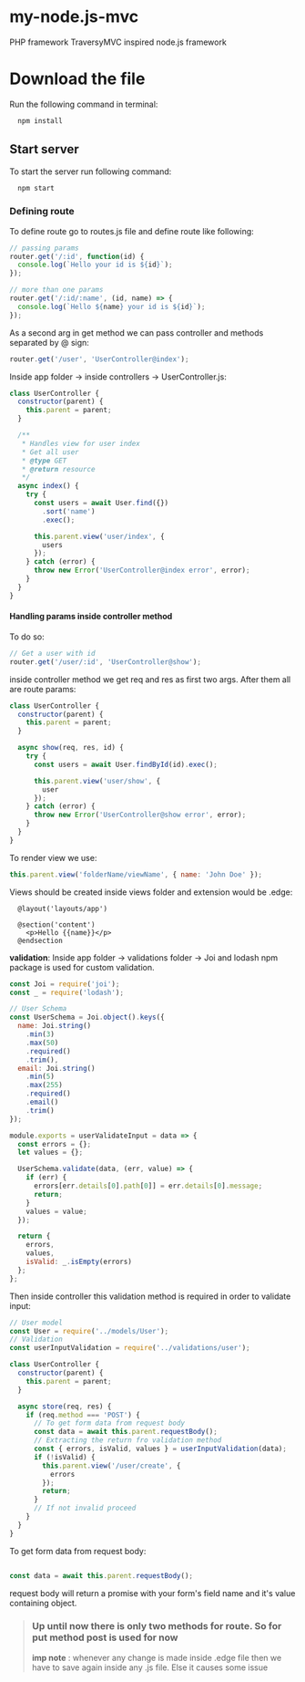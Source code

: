 # my-node.js-mvc
PHP framework TraversyMVC inspired node.js framework
# Download the file

Run the following command in terminal:

```bash
  npm install
```

## Start server

To start the server run following command:

```bash
  npm start
```

### Defining route

To define route go to routes.js file and define route like following:

```javascript
// passing params
router.get('/:id', function(id) {
  console.log(`Hello your id is ${id}`);
});

// more than one params
router.get('/:id/:name', (id, name) => {
  console.log(`Hello ${name} your id is ${id}`);
});
```

As a second arg in get method we can pass controller and methods separated by @ sign:

```javascript
router.get('/user', 'UserController@index');
```

Inside app folder -> inside controllers -> UserController.js:

```javascript
class UserController {
  constructor(parent) {
    this.parent = parent;
  }

  /**
   * Handles view for user index
   * Get all user
   * @type GET
   * @return resource
   */
  async index() {
    try {
      const users = await User.find({})
        .sort('name')
        .exec();

      this.parent.view('user/index', {
        users
      });
    } catch (error) {
      throw new Error('UserController@index error', error);
    }
  }
}
```

#### Handling params inside controller method

To do so:

```javascript
// Get a user with id
router.get('/user/:id', 'UserController@show');
```

inside controller method we get req and res as first two args. After them all are route params:

```javascript
class UserController {
  constructor(parent) {
    this.parent = parent;
  }

  async show(req, res, id) {
    try {
      const users = await User.findById(id).exec();

      this.parent.view('user/show', {
        user
      });
    } catch (error) {
      throw new Error('UserController@show error', error);
    }
  }
}
```

To render view we use:

```javascript
this.parent.view('folderName/viewName', { name: 'John Doe' });
```

Views should be created inside views folder and extension would be .edge:

```blade
  @layout('layouts/app')

  @section('content')
    <p>Hello {{name}}</p>
  @endsection
```

**validation**: Inside app folder -> validations folder -> Joi and lodash npm package is used for custom validation.

```javascript
const Joi = require('joi');
const _ = require('lodash');

// User Schema
const UserSchema = Joi.object().keys({
  name: Joi.string()
    .min(3)
    .max(50)
    .required()
    .trim(),
  email: Joi.string()
    .min(5)
    .max(255)
    .required()
    .email()
    .trim()
});

module.exports = userValidateInput = data => {
  const errors = {};
  let values = {};

  UserSchema.validate(data, (err, value) => {
    if (err) {
      errors[err.details[0].path[0]] = err.details[0].message;
      return;
    }
    values = value;
  });

  return {
    errors,
    values,
    isValid: _.isEmpty(errors)
  };
};
```

Then inside controller this validation method is required in order to validate input:

```javascript
// User model
const User = require('../models/User');
// Validation
const userInputValidation = require('../validations/user');

class UserController {
  constructor(parent) {
    this.parent = parent;
  }

  async store(req, res) {
    if (req.method === 'POST') {
      // To get form data from request body
      const data = await this.parent.requestBody();
      // Extracting the return fro validation method
      const { errors, isValid, values } = userInputValidation(data);
      if (!isValid) {
        this.parent.view('/user/create', {
          errors
        });
        return;
      }
      // If not invalid proceed
    }
  }
}
```

To get form data from request body:

```javascript

const data = await this.parent.requestBody();

```

request body will return a promise with your form's field name and it's value containing object.

> ### Up until now there is only two methods for route. So for put method post is used for now
>
> **imp note** : whenever any change is made inside .edge file then we have to save again inside any .js file. Else it causes some issue
